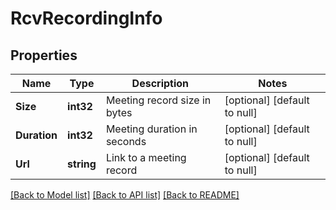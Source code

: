 # RcvRecordingInfo

## Properties
Name | Type | Description | Notes
------------ | ------------- | ------------- | -------------
**Size** | **int32** | Meeting record size in bytes | [optional] [default to null]
**Duration** | **int32** | Meeting duration in seconds | [optional] [default to null]
**Url** | **string** | Link to a meeting record | [optional] [default to null]

[[Back to Model list]](../README.md#documentation-for-models) [[Back to API list]](../README.md#documentation-for-api-endpoints) [[Back to README]](../README.md)


